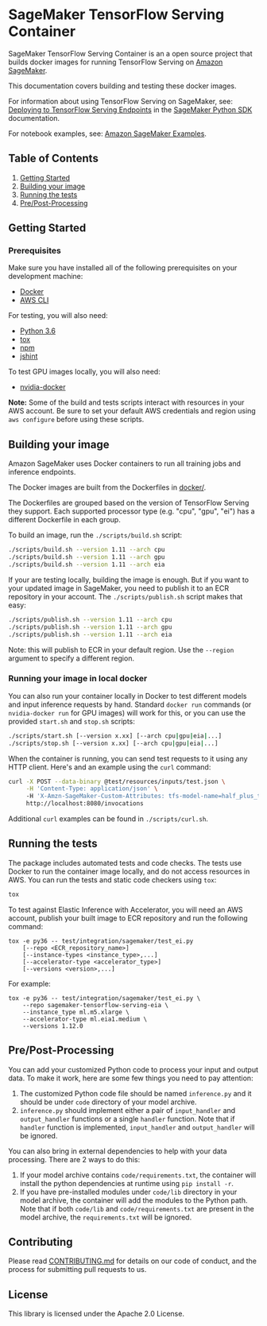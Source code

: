 # SageMaker TensorFlow Serving Container

SageMaker TensorFlow Serving Container is an a open source project that builds 
docker images for running TensorFlow Serving on 
[Amazon SageMaker](https://aws.amazon.com/documentation/sagemaker/).

This documentation covers building and testing these docker images. 

For information about using TensorFlow Serving on SageMaker, see: 
[Deploying to TensorFlow Serving Endpoints](https://github.com/aws/sagemaker-python-sdk/blob/master/src/sagemaker/tensorflow/deploying_tensorflow_serving.rst)
in the [SageMaker Python SDK](https://github.com/aws/sagemaker-python-sdk) documentation.

For notebook examples, see: [Amazon SageMaker Examples](https://github.com/awslabs/amazon-sagemaker-examples).

## Table of Contents

1. [Getting Started](#getting-started)
2. [Building your image](#building-your-image)
3. [Running the tests](#running-the-tests)
4. [Pre/Post-Processing](#pre/post-processing)

## Getting Started

### Prerequisites

Make sure you have installed all of the following prerequisites on your 
development machine:

- [Docker](https://www.docker.com/)
- [AWS CLI](https://aws.amazon.com/cli/)

For testing, you will also need:

- [Python 3.6](https://www.python.org/)
- [tox](https://tox.readthedocs.io/en/latest/)
- [npm](https://npmjs.org/)
- [jshint](https://jshint.com/about/)

To test GPU images locally, you will also need:

- [nvidia-docker](https://github.com/NVIDIA/nvidia-docker)

**Note:** Some of the build and tests scripts interact with resources in your AWS account. Be sure to 
set your default AWS credentials and region using `aws configure` before using these scripts. 

## Building your image

Amazon SageMaker uses Docker containers to run all training jobs and inference endpoints.

The Docker images are built from the Dockerfiles in 
[docker/](https://github.com/aws/sagemaker-tensorflow-serving-container/tree/master/docker>).

The Dockerfiles are grouped based on the version of TensorFlow Serving they support. Each supported
processor type (e.g. "cpu", "gpu", "ei") has a different Dockerfile in each group.  

To build an image, run the `./scripts/build.sh` script:

```bash
./scripts/build.sh --version 1.11 --arch cpu
./scripts/build.sh --version 1.11 --arch gpu
./scripts/build.sh --version 1.11 --arch eia
```


If your are testing locally, building the image is enough. But if you want to your updated image
in SageMaker, you need to publish it to an ECR repository in your account. The 
`./scripts/publish.sh` script makes that easy:
 
```bash
./scripts/publish.sh --version 1.11 --arch cpu
./scripts/publish.sh --version 1.11 --arch gpu
./scripts/publish.sh --version 1.11 --arch eia
```

Note: this will publish to ECR in your default region. Use the `--region` argument to 
specify a different region.

### Running your image in local docker

You can also run your container locally in Docker to test different models and input 
inference requests by hand. Standard `docker run` commands (or `nvidia-docker run` for 
GPU images) will work for this, or you can use the provided `start.sh` 
and `stop.sh` scripts:

```bash
./scripts/start.sh [--version x.xx] [--arch cpu|gpu|eia|...]
./scripts/stop.sh [--version x.xx] [--arch cpu|gpu|eia|...]
```

When the container is running, you can send test requests to it using any HTTP client. Here's
and an example using the `curl` command:

```bash
curl -X POST --data-binary @test/resources/inputs/test.json \
     -H 'Content-Type: application/json' \ 
     -H 'X-Amzn-SageMaker-Custom-Attributes: tfs-model-name=half_plus_three' \ 
     http://localhost:8080/invocations
```

Additional `curl` examples can be found in `./scripts/curl.sh`. 

## Running the tests

The package includes automated tests and code checks. The tests use Docker to run the container 
image locally, and do not access resources in AWS. You can run the tests and static code 
checkers using `tox`:

```bash
tox
```

To test against Elastic Inference with Accelerator, you will need an AWS account, publish your built image to ECR repository and run the following command:

    tox -e py36 -- test/integration/sagemaker/test_ei.py
        [--repo <ECR_repository_name>]
        [--instance-types <instance_type>,...]
        [--accelerator-type <accelerator_type>]
        [--versions <version>,...]

For example:
    
    tox -e py36 -- test/integration/sagemaker/test_ei.py \
        --repo sagemaker-tensorflow-serving-eia \
        --instance_type ml.m5.xlarge \
        --accelerator-type ml.eia1.medium \
        --versions 1.12.0

## Pre/Post-Processing

You can add your customized Python code to process your input and output data. To make it work, here are some few things you need to pay attention:
1. The customized Python code file should be named `inference.py` and it should be under `code` directory of your model archive.
2. `inference.py` should implement either a pair of `input_handler` and `output_handler` functions or a single `handler` function. Note that if `handler` function is implemented, `input_handler` and `output_handler` will be ignored.

You can also bring in external dependencies to help with your data processing. There are 2 ways to do this:
1. If your model archive contains `code/requirements.txt`, the container will install the python dependencies at runtime using `pip install -r`.
2. If you have pre-installed modules under `code/lib` directory in your model archive, the container will add the modules to the Python path. Note that if both `code/lib` and `code/requirements.txt` are present in the model archive, the `requirements.txt` will be ignored.

## Contributing

Please read [CONTRIBUTING.md](https://github.com/aws/sagemaker-tensorflow-serving-container/blob/master/CONTRIBUTING.md) 
for details on our code of conduct, and the process for submitting pull requests to us.

## License

This library is licensed under the Apache 2.0 License. 

